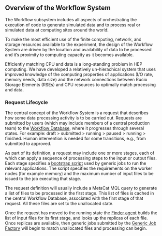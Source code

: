 ## Overview of the Workflow System

The Workflow subsystem includes all aspects of orchestrating the execution 
of code to generate simulated data and to process real or simulated 
data at computing sites around the world.

To make the most efficient use of the finite computing, network, and 
storage resources available to the experiment, the design of 
the Workflow System are driven by the location and availability of data to 
be processed and it’s proximity to computing capacity as it becomes available. 

Efficiently matching CPU and data is a long-standing problem in 
HEP computing. We have developed 
a relatively un-hierachical system that uses improved knowledge of the 
computing properties of applications (I/O rate, memory needs, data size) 
and the network connections between Rucio Storage Elements (RSEs) and 
CPU resources to optimally match processing and data.

### Request Lifecycle

The central concept of the Workflow System is a request that 
describes how some data processing activity is to be carried out. Requests 
are submitted by users (which may include members of a central production 
team) to the [Workflow Database](database.md), where it progresses 
through several states. For example: 
draft > submitted > running > paused > running > finished. Human 
intervention is needed for some transitions, e.g., from submitted to 
approved. 

As part of its definition, a request may include one or more stages, each 
of which can apply a sequence of processing steps to the input or output 
files. Each stage specifies a 
[bootstrap script](bootstrap-scripts.md) used by generic jobs to run 
the relevant applications. The script specifies the requirements on the 
worker nodes (for example memory) and the maximum number of input files to 
be issued to the job executing that stage.

The request definition will usually include a MetaCat MQL query 
to generate a list of files to be processed in the first stage. This list of 
files is cached in the central Workflow Database, associated with the 
first stage of that request. All these files are set to the unallocated 
state.

Once the request has moved to the running state the 
[Finder agent](finder.md) builds the list of input files for its first
stage, and looks up the replicas of each file. Once replicas are available,
then generic jobs submitted by the [Generic Job Factory](job-factory.md)
will begin to match unallocated files and processing can begin.


